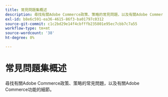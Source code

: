 ```yaml
---
title: 常見問題集概述
description: 尋找有關Adobe Commerce政策、策略的常見問題，以及有關Adobe Commerce功能的細節。
exl-id: b8e6c591-ea36-4615-86f3-ba01797c0312
source-git-commit: c1c2bd29e14f4cbfffb235801e95ec7cbb7c7a55
workflow-type: tm+mt
source-wordcount: '38'
ht-degree: 0%

---
```


# 常見問題集概述

尋找有關Adobe Commerce政策、策略的常見問題，以及有關Adobe Commerce功能的細節。
